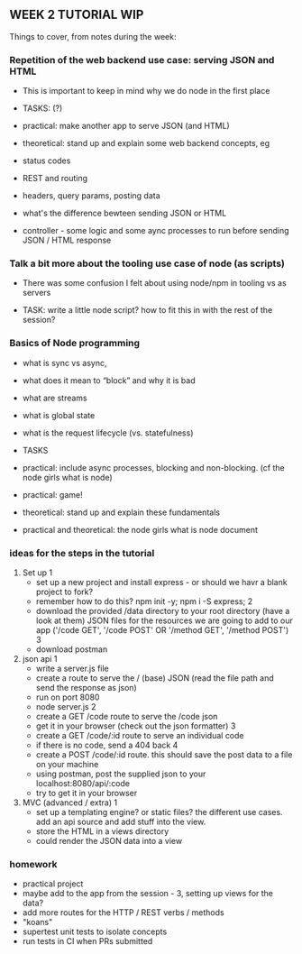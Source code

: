 ## WEEK 2 TUTORIAL WIP

Things to cover, from notes during the week:

### Repetition of the web backend use case: serving JSON and HTML
- This is important to keep in mind why we do node in the first place
- TASKS: (?)
- practical: make another app to serve JSON (and HTML)
- theoretical: stand up and explain some web backend concepts, eg
 - status codes
 - REST and routing
 - headers, query params, posting data
 - what's the difference bewteen sending JSON or HTML

- controller - some logic and some aync processes to run before sending JSON / HTML response

### Talk a bit more about the tooling use case of node (as scripts)
- There was some confusion I felt about using node/npm in tooling vs as servers

- TASK: write a little node script? how to fit this in with the rest of the session?

### Basics of Node programming
- what is sync vs async,
- what does it mean to “block” and why it is bad
- what are streams
- what is global state
- what is the request lifecycle (vs. statefulness)

- TASKS
 - practical: include async processes, blocking and non-blocking. (cf the node girls what is node)
 - practical: game!
 - theoretical: stand up and explain these fundamentals
 - practical and theoretical: the node girls what is node document

### ideas for the steps in the tutorial

1. Set up
  1
   - set up a new project and install express - or should we havr a blank project to fork?
   - remember how to do this? npm init -y; npm i -S express;
  2
   - download the provided /data directory to your root directory (have a look at them) JSON files for the resources we are going to add to our app ('/code GET', '/code POST' OR '/method GET', '/method POST')
  3
   - download postman
2. json api
  1
   - write a server.js file
   - create a route to serve the / (base) JSON (read the file path and send the response as json)
   - run on port 8080
   - node server.js
  2
   - create a GET /code route to serve the /code json
   - get it in your browser (check out the json formatter)
  3
   - create a GET /code/:id route to serve an individual code
   - if there is no code, send a 404 back
  4
   - create a POST /code/:id route. this should save the post data to a file on your machine
   - using postman, post the supplied json to your localhost:8080/api/:code
   - try to get it in your browser
3. MVC (advanced / extra)
  1
   - set up a templating engine? or static files? the different use cases. add an api source and add stuff into the view.
   - store the HTML in a views directory
   - could render the JSON data into a view

### homework

- practical project
 - maybe add to the app from the session - 3, setting up views for the data?
 - add more routes for the HTTP / REST verbs / methods
- "koans"
 - supertest unit tests to isolate concepts
 - run tests in CI when PRs submitted
